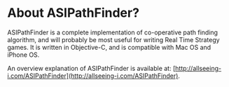 # About ASIPathFinder?

ASIPathFinder is a complete implementation of co-operative path finding algorithm, and will probably be most useful for writing Real Time Strategy games. It is written in Objective-C, and is compatible with Mac OS and iPhone OS.

An overview explanation of ASIPathFinder is available at: [http://allseeing-i.com/ASIPathFinder](http://allseeing-i.com/ASIPathFinder).